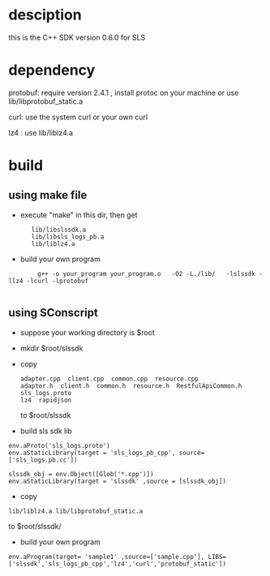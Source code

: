 # desciption

this is the C++ SDK version 0.6.0 for SLS 

# dependency

protobuf: require version 2.4.1 ,
          install protoc on your machine or use lib/libprotobuf_static.a

curl: use the system curl or your own curl

lz4 : use lib/liblz4.a


# build 

## using make file

+ execute "make" in this dir, then get
    ```
       lib/libslssdk.a 
       lib/libsls_logs_pb.a
       lib/liblz4.a
    ```
+ build your own program

```
        g++ -o your_program your_program.o   -O2 -L./lib/   -lslssdk -llz4 -lcurl -lprotobuf 
   
```

## using SConscript

+ suppose your working  directory is $root

+ mkdir $root/slssdk

+ copy 
    ```
    adapter.cpp  client.cpp  common.cpp  resource.cpp  
    adapter.h  client.h  common.h  resource.h  RestfulApiCommon.h 
    sls_logs.proto  
    lz4  rapidjson
    ```
    to $root/slssdk

+ build sls sdk lib 

```
env.aProto('sls_logs.proto')
env.aStaticLibrary(target = 'sls_logs_pb_cpp', source=['sls_logs.pb.cc'])

slssdk_obj = env.Object([Glob('*.cpp')])
env.aStaticLibrary(target = 'slssdk' ,source = [slssdk_obj])
```

+ copy 
```
lib/liblz4.a lib/libprotobuf_static.a
```
to $root/slssdk/

+  build your own program

```
env.aProgram(target= 'sample1' ,source=['sample.cpp'], LIBS=['slssdk','sls_logs_pb_cpp','lz4','curl','protobuf_static'])
```




